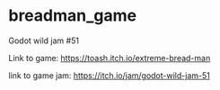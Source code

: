 # breadman_game
 
Godot wild jam #51 
 
Link to game:
https://toash.itch.io/extreme-bread-man

link to game jam: 
https://itch.io/jam/godot-wild-jam-51

